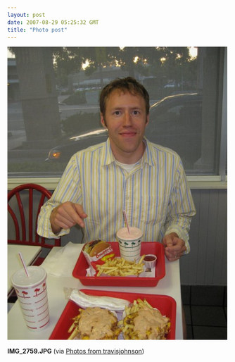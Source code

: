```yaml
---
layout: post
date: 2007-08-29 05:25:32 GMT
title: "Photo post"
---
```

![travisj](/images/a58df079fbcaefa4b57a39f3d1636f9e40e3d473dd365b000fd9dff81244b73e.jpg)

<b>IMG_2759.JPG</b> (via <a href="http://www.flickr.com/photos/travisjohnson/1263063999/">Photos from travisjohnson</a>)